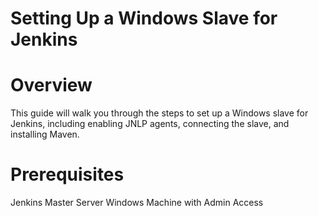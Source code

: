 # Setting Up a Windows Slave for Jenkins
# Overview
This guide will walk you through the steps to set up a Windows slave for Jenkins, including enabling JNLP agents, connecting the slave, and installing Maven.
# Prerequisites
 Jenkins Master Server
 Windows Machine with Admin Access
